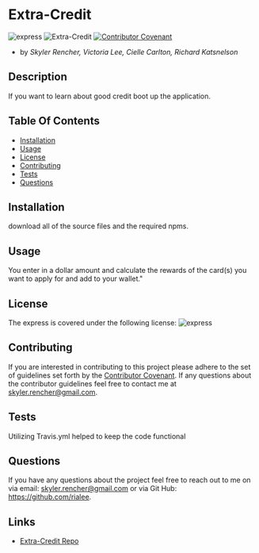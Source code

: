 # Extra-Credit

  ![express](https://img.shields.io/npm/l/express)
  ![Extra-Credit](https://img.shields.io/github/languages/top/rialee/extra-credit)
  [![Contributor Covenant](https://img.shields.io/badge/Contributor%20Covenant-v2.0%20adopted-ff69b4.svg)](code_of_conduct.md)

  - by *Skyler Rencher, Victoria Lee, Cielle Carlton, Richard Katsnelson*
  
  ## Description    

  If you want to learn about good credit boot up the application. 

  ## Table Of Contents    

  * [Installation](#installation)
  * [Usage](#usage)
  * [License](#license)
  * [Contributing](#contributing)
  * [Tests](#tests)
  * [Questions](#questions)
  
  ## Installation    

  download all of the source files and the required npms.

  ## Usage    

  You enter in a dollar amount and calculate the rewards of the card(s) you want to apply for and add to your wallet."

  ## License    

  The express is covered under the following license: ![express](https://img.shields.io/npm/l/express)

  ## Contributing     

  If you are interested in contributing to this project please adhere to the set of guidelines set forth by the [Contributor Covenant](https://www.contributor-covenant.org/version/2/0/code_of_conduct/). If any questions about the contributor guidelines feel free to contact me at skyler.rencher@gmail.com.

      
  

  ## Tests    

  Utilizing Travis.yml helped to keep the code functional

  ## Questions    

  If you have any questions about the project feel free to reach out to me on via email: skyler.rencher@gmail.com or via Git Hub: https://github.com/rialee.
  
  ## Links

  * [Extra-Credit Repo](https://github.com/rialee/extra-credit)